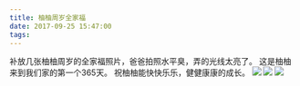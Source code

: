 ```yaml
---
title: 柚柚周岁全家福
date: 2017-09-25 15:47:00
tags:
---
```

补放几张柚柚周岁的全家福照片，爸爸拍照水平臭，弄的光线太亮了。
这是柚柚来到我们家的第一个365天。
祝柚柚能快快乐乐，健健康康的成长。
![](/images/1-year-allhands1.jpg)
![](/images/1-year-allhands2.jpg)
![](/images/1-year-allhands3.jpg)